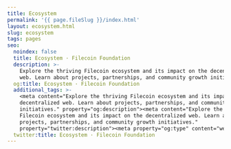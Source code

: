 ```yaml
---
title: Ecosystem
permalink: '{{ page.fileSlug }}/index.html'
layout: ecosystem.html
slug: ecosystem
tags: pages
seo:
  noindex: false
  title: Ecosystem · Filecoin Foundation
  description: >-
    Explore the thriving Filecoin ecosystem and its impact on the decentralized
    web. Learn about projects, partnerships, and community growth initiatives.
  og:title: Ecosystem · Filecoin Foundation
  additional_tags: >-
    <meta content="Explore the thriving Filecoin ecosystem and its impact on the
    decentralized web. Learn about projects, partnerships, and community growth
    initiatives." property="og:description"><meta content="Explore the thriving
    Filecoin ecosystem and its impact on the decentralized web. Learn about
    projects, partnerships, and community growth initiatives."
    property="twitter:description"><meta property="og:type" content="website">
  twitter:title: Ecosystem · Filecoin Foundation
---
```



